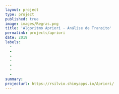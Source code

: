 ```yaml
---
layout: project
type: project
published: true
image: images/Regras.png
title: 'Algoritmo Apriori - Análise de Transito'
permalink: projects/apriori
date: 2019
labels:
  -  
  - 
  - 
  - 
  - 
  - 
  - 
summary: 
projecturl: https://rsilvio.shinyapps.io/Apriori/
---
```

